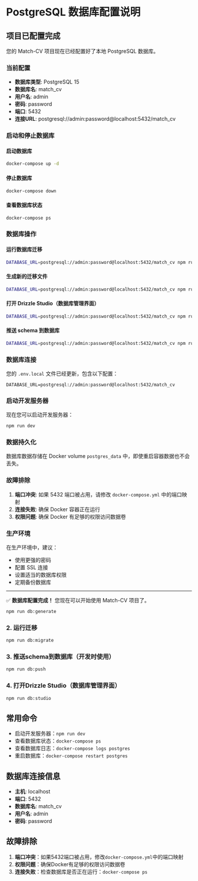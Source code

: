 # PostgreSQL 数据库配置说明

## 项目已配置完成

您的 Match-CV 项目现在已经配置好了本地 PostgreSQL 数据库。

### 当前配置

- **数据库类型**: PostgreSQL 15
- **数据库名**: match_cv
- **用户名**: admin
- **密码**: password
- **端口**: 5432
- **连接URL**: postgresql://admin:password@localhost:5432/match_cv

### 启动和停止数据库

#### 启动数据库
```bash
docker-compose up -d
```

#### 停止数据库
```bash
docker-compose down
```

#### 查看数据库状态
```bash
docker-compose ps
```

### 数据库操作

#### 运行数据库迁移
```bash
DATABASE_URL=postgresql://admin:password@localhost:5432/match_cv npm run db:migrate
```

#### 生成新的迁移文件
```bash
DATABASE_URL=postgresql://admin:password@localhost:5432/match_cv npm run db:generate
```

#### 打开 Drizzle Studio（数据库管理界面）
```bash
DATABASE_URL=postgresql://admin:password@localhost:5432/match_cv npm run db:studio
```

#### 推送 schema 到数据库
```bash
DATABASE_URL=postgresql://admin:password@localhost:5432/match_cv npm run db:push
```

### 数据库连接

您的 `.env.local` 文件已经更新，包含以下配置：
```
DATABASE_URL=postgresql://admin:password@localhost:5432/match_cv
```

### 启动开发服务器

现在您可以启动开发服务器：
```bash
npm run dev
```

### 数据持久化

数据库数据存储在 Docker volume `postgres_data` 中，即使重启容器数据也不会丢失。

### 故障排除

1. **端口冲突**: 如果 5432 端口被占用，请修改 `docker-compose.yml` 中的端口映射
2. **连接失败**: 确保 Docker 容器正在运行
3. **权限问题**: 确保 Docker 有足够的权限访问数据卷

### 生产环境

在生产环境中，建议：
- 使用更强的密码
- 配置 SSL 连接
- 设置适当的数据库权限
- 定期备份数据库

---

✅ **数据库配置完成！** 您现在可以开始使用 Match-CV 项目了。
```bash
npm run db:generate
```

### 2. 运行迁移
```bash
npm run db:migrate
```

### 3. 推送schema到数据库（开发时使用）
```bash
npm run db:push
```

### 4. 打开Drizzle Studio（数据库管理界面）
```bash
npm run db:studio
```

## 常用命令

- 启动开发服务器：`npm run dev`
- 查看数据库状态：`docker-compose ps`
- 查看数据库日志：`docker-compose logs postgres`
- 重启数据库：`docker-compose restart postgres`

## 数据库连接信息

- **主机**: localhost
- **端口**: 5432
- **数据库名**: match_cv
- **用户名**: admin
- **密码**: password

## 故障排除

1. **端口冲突**：如果5432端口被占用，修改`docker-compose.yml`中的端口映射
2. **权限问题**：确保Docker有足够的权限访问数据卷
3. **连接失败**：检查数据库是否正在运行：`docker-compose ps`
